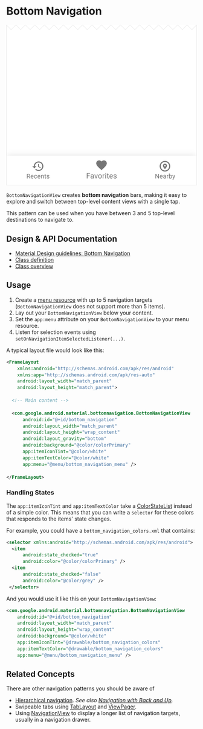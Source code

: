 <!--docs:
title: "Bottom Navigation"
layout: detail
section: components
excerpt: "Bottom navigation bars make it easy to explore and switch between top-level views in a single tap."
iconId: bottom_navigation
path: /catalog/bottom-navigation-view/
-->

# Bottom Navigation

![Bottom Navigation](assets/bottom-navigation.svg)
<!--{: .article__asset.article__asset--screenshot }-->

`BottomNavigationView` creates **bottom navigation** bars, making it easy to
explore and switch between top-level content views with a single tap.

This pattern can be used when you have between 3 and 5 top-level destinations to
navigate to.

## Design & API Documentation

-   [Material Design guidelines: Bottom
    Navigation](https://material.io/guidelines/components/bottom-navigation.html)
    <!--{: .icon-list-item.icon-list-item--spec }-->
-   [Class
    definition](https://github.com/material-components/material-components-android/tree/master/lib/java/com/google/android/material/bottomnavigation/BottomNavigationView.java)
    <!--{: .icon-list-item.icon-list-item--link }-->
    <!-- Styles for list items requiring icons instead of standard bullets. -->
-   [Class
    overview](https://developer.android.com/reference/com/google/android/material/bottomnavigation/BottomNavigationView.html)
    <!--{: .icon-list-item.icon-list-item--link }--> <!--{: .icon-list }-->

## Usage

1. Create a [menu
resource](https://developer.android.com/guide/topics/resources/menu-resource.html)
with up to 5 navigation targets (`BottomNavigationView` does not support more than
5 items).
2. Lay out your `BottomNavigationView` below your content.
3. Set the `app:menu` attribute on your `BottomNavigationView` to your menu
resource.
4. Listen for selection events using `setOnNavigationItemSelectedListener(...)`.

A typical layout file would look like this:

```xml
<FrameLayout
    xmlns:android="http://schemas.android.com/apk/res/android"
    xmlns:app="http://schemas.android.com/apk/res-auto"
    android:layout_width="match_parent"
    android:layout_height="match_parent">

  <!-- Main content -->

  <com.google.android.material.bottomnavigation.BottomNavigationView
      android:id="@+id/bottom_navigation"
      android:layout_width="match_parent"
      android:layout_height="wrap_content"
      android:layout_gravity="bottom"
      android:background="@color/colorPrimary"
      app:itemIconTint="@color/white"
      app:itemTextColor="@color/white"
      app:menu="@menu/bottom_navigation_menu" />

</FrameLayout>
```

### Handling States

The `app:itemIconTint` and `app:itemTextColor` take a
[ColorStateList](https://developer.android.com/reference/android/content/res/ColorStateList.html)
instead of a simple color. This means that you can write a `selector` for these
colors that responds to the items' state changes.

For example, you could have a `bottom_navigation_colors.xml` that contains:

```xml
<selector xmlns:android="http://schemas.android.com/apk/res/android">
  <item
      android:state_checked="true"
      android:color="@color/colorPrimary" />
  <item
      android:state_checked="false"
      android:color="@color/grey" />
 </selector>
```

And you would use it like this on your `BottomNavigationView`:

```xml
<com.google.android.material.bottomnavigation.BottomNavigationView
    android:id="@+id/bottom_navigation"
    android:layout_width="match_parent"
    android:layout_height="wrap_content"
    android:background="@color/white"
    app:itemIconTint="@drawable/bottom_navigation_colors"
    app:itemTextColor="@drawable/bottom_navigation_colors"
    app:menu="@menu/bottom_navigation_menu" />
```

## Related Concepts

There are other navigation patterns you should be aware of

-   [Hierarchical navigation](https://developer.android.com/training/implementing-navigation/index.html).
    *See also [Navigation with Back and
    Up](https://developer.android.com/design/patterns/navigation.html).*
-   Swipeable tabs using [TabLayout](TabLayout.md) and
    [ViewPager](https://developer.android.com/reference/android/support/v4/view/ViewPager.html).
-   Using [NavigationView](NavigationView.md) to display a longer list of
    navigation targets, usually in a navigation drawer.
